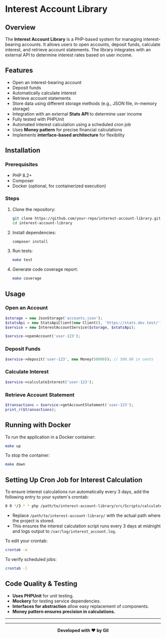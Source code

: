 # Interest Account Library

## Overview
The **Interest Account Library** is a PHP-based system for managing interest-bearing accounts. It allows users to open accounts, deposit funds, calculate interest, and retrieve account statements. The library integrates with an external API to determine interest rates based on user income.

## Features
- Open an interest-bearing account
- Deposit funds
- Automatically calculate interest
- Retrieve account statements
- Store data using different storage methods (e.g., JSON file, in-memory storage)
- Integration with an external **Stats API** to determine user income
- Fully tested with PHPUnit
- Automated interest calculation using a scheduled cron job
- Uses **Money pattern** for precise financial calculations
- Implements **interface-based architecture** for flexibility

## Installation
### Prerequisites
- PHP 8.2+
- Composer
- Docker (optional, for containerized execution)

### Steps
1. Clone the repository:
   ```sh
   git clone https://github.com/your-repo/interest-account-library.git
   cd interest-account-library
   ```
2. Install dependencies:
   ```sh
   composer install
   ```
3. Run tests:
   ```sh
   make test
   ```
4. Generate code coverage report:
   ```sh
   make coverage
   ```

## Usage
### Open an Account
```php
$storage = new JsonStorage('accounts.json');
$statsApi = new StatsApiClient(new Client(), 'https://stats.dev.test/');
$service = new InterestAccountService($storage, $statsApi);

$service->openAccount('user-123');
```

### Deposit Funds
```php
$service->deposit('user-123', new Money(50000)); // 500.00 in cents
```

### Calculate Interest
```php
$service->calculateInterest('user-123');
```

### Retrieve Account Statement
```php
$transactions = $service->getAccountStatement('user-123');
print_r($transactions);
```

## Running with Docker
To run the application in a Docker container:
```sh
make up
```
To stop the container:
```sh
make down
```

## Setting Up Cron Job for Interest Calculation
To ensure interest calculations run automatically every 3 days, add the following entry to your system's crontab:

```sh
0 0 */3 * * php /path/to/interest-account-library/src/Scripts/calculate-interest.php >> /var/log/interest_account.log 2>&1
```

- Replace `/path/to/interest-account-library/` with the actual path where the project is stored.
- This ensures the interest calculation script runs every 3 days at midnight and logs output to `/var/log/interest_account.log`.

To edit your crontab:
```sh
crontab -e
```

To verify scheduled jobs:
```sh
crontab -l
```

## Code Quality & Testing
- **Uses PHPUnit** for unit testing.
- **Mockery** for testing service dependencies.
- **Interfaces for abstraction** allow easy replacement of components.
- **Money pattern ensures precision in calculations.**

---
---

<p align="center"><strong>Developed with ❤️ by Gil</strong></p>

